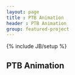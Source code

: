 ```yaml
---
layout: page
title : PTB Animation
header : PTB Animation
group: featured-project
---
```

{% include JB/setup %}

## PTB Animation

